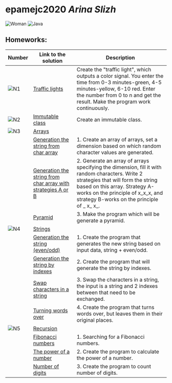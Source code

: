 # epamejc2020 _Arina Slizh_

![Woman](https://img.icons8.com/bubbles/100/000000/blond-long-hair-business-lady.png)
![Java](https://img.icons8.com/color/96/000000/java-coffee-cup-logo.png)

## Homeworks: 

| Number | Link to the solution   | Description |
| ------ | ---------------------- | ----------- |
| ![N1]  | [Traffic lights][Hw1]  | Create the "traffic light", which outputs a color signal. You enter the time from 0-3 minutes-green, 4-5 minutes-yellow, 6-10 red. Enter the number from 0 to n and get the result.  Make the program work continuously. |
| ![N2]  | [Immutable class][Hw2] | Create an immutable class. |
| ![N3]  | [Arrays][Hw3]  |           |
|        | [Generation the string from char array][Hw3.1] | 1. Create an array of arrays, set a dimension based on which random character values are generated. 
|        | [Generation the string from char array with strategies A or B][Hw3.2] | 2. Generate an array of arrays specifying the dimension, fill it with random characters. Write 2 strategies that will form the string based on this array. Strategy A-works on the principle of x_x_x, and strategy B-works on the principle of _ x_ x_. |
|        | [Pyramid][Hw3.3] | 3. Make the program which will be generate a pyramid. |
| ![N4]  | [Strings][Hw4] |            |
|        | [Generation the string (even/odd)][Hw4.1] | 1. Create the program that generates the new string based on input data, string + even/odd. |
|        | [Generation the string by indexes][Hw4.2] | 2. Create the program that will generate the string by indexes. | 
|        | [Swap characters in a string][Hw4.3] | 3. Swap the characters in a string, the input is a string and 2 indexes between that need to be exchanged. |
|        | [Turning words over][Hw4.4] | 4. Create the program that turns words over, but leaves them in their original places. |
| ![N5]  | [Recursion][Hw5]  |           |
|        | [Fibonacci numbers][Hw5.1] | 1. Searching for a Fibonacci numbers. |
|        | [The power of a number][Hw5.2] | 2. Create the program to calculate the power of a number. |
|        | [Number of digits][Hw5.3] | 3. Create the program to count number of digits. |

[Hw1]:https://github.com/VLDRospuskov/epamejc2020/tree/Arina_Slizh/com.epamejc.lessons/src/main/homeworks/homework1

[Hw2]:https://github.com/VLDRospuskov/epamejc2020/tree/Arina_Slizh/com.epamejc.lessons/src/main/homeworks/homework2

[Hw3]:https://github.com/VLDRospuskov/epamejc2020/tree/Arina_Slizh/com.epamejc.lessons/src/main/homeworks/homework3
[Hw3.1]:https://github.com/VLDRospuskov/epamejc2020/tree/Arina_Slizh/com.epamejc.lessons/src/main/homeworks/homework3/charArraygenerationmain
[Hw3.2]:https://github.com/VLDRospuskov/epamejc2020/tree/Arina_Slizh/com.epamejc.lessons/src/main/homeworks/homework3/charArraygenerationmainStrategiesAB
[Hw3.3]:https://github.com/VLDRospuskov/epamejc2020/tree/Arina_Slizh/com.epamejc.lessons/src/main/homeworks/homework3/pyramid

[Hw4]:https://github.com/VLDRospuskov/epamejc2020/tree/Arina_Slizh/com.epamejc.lessons/src/main/homeworks/homework4
[Hw4.1]:https://github.com/VLDRospuskov/epamejc2020/tree/Arina_Slizh/com.epamejc.lessons/src/main/homeworks/homework4/evenOddString
[Hw4.2]:https://github.com/VLDRospuskov/epamejc2020/tree/Arina_Slizh/com.epamejc.lessons/src/main/homeworks/homework4/indexGeneration
[Hw4.3]:https://github.com/VLDRospuskov/epamejc2020/tree/Arina_Slizh/com.epamejc.lessons/src/main/homeworks/homework4/exchange
[Hw4.4]:https://github.com/VLDRospuskov/epamejc2020/tree/Arina_Slizh/com.epamejc.lessons/src/main/homeworks/homework4/reverseStrings

[Hw5]:https://github.com/VLDRospuskov/epamejc2020/tree/Arina_Slizh/com.epamejc.lessons/src/main/homeworks/homework5
[Hw5.1]:https://github.com/VLDRospuskov/epamejc2020/tree/Arina_Slizh/com.epamejc.lessons/src/main/homeworks/homework5/fibonaccinumbers
[Hw5.2]:https://github.com/VLDRospuskov/epamejc2020/tree/Arina_Slizh/com.epamejc.lessons/src/main/homeworks/homework5/power
[Hw5.3]:https://github.com/VLDRospuskov/epamejc2020/tree/Arina_Slizh/com.epamejc.lessons/src/main/homeworks/homework5/countDigits

[TLimg]:https://img.icons8.com/flat_round/40/000000/traffic-light--v1.png
[ICimg]:https://img.icons8.com/officel/40/000000/no-edit.png

[N1]:https://img.icons8.com/color/40/000000/1-circle-c--v1.png
[N2]:https://img.icons8.com/color/40/000000/2-circle-c--v1.png
[N3]:https://img.icons8.com/color/40/000000/3-circle-c--v1.png
[N4]:https://img.icons8.com/color/40/000000/4-circle-c--v1.png
[N5]:https://img.icons8.com/color/40/000000/5-circle-c--v1.png

